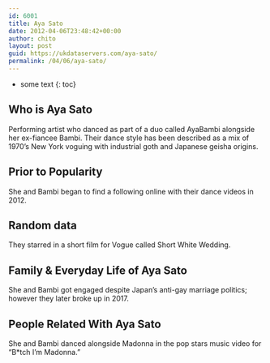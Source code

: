 ```yaml
---
id: 6001
title: Aya Sato
date: 2012-04-06T23:48:42+00:00
author: chito
layout: post
guid: https://ukdataservers.com/aya-sato/
permalink: /04/06/aya-sato/
---
```


* some text
{: toc}
          
          
## Who is  Aya Sato
                  
                  
                  
Performing artist who danced as part of a duo called AyaBambi alongside her ex-fiancee Bambi. Their dance style has been described as a mix of 1970&#8217;s New York voguing with industrial goth and Japanese geisha origins.
                  
                
                
                
## Prior to Popularity 
                  
                  
                  
She and Bambi began to find a following online with their dance videos in 2012.
                  
                
                
                
## Random data 
                  
                  
                  
They starred in a short film for Vogue called Short White Wedding.
                  
                
                
                
## Family & Everyday Life of Aya Sato
                  
                  
                  
She and Bambi got engaged despite Japan&#8217;s anti-gay marriage politics; however they later broke up in 2017.
                  
                
                
                
## People Related With  Aya Sato
                  
                  
                  
She and Bambi danced alongside Madonna in the pop stars music video for &#8220;B*tch I&#8217;m Madonna.&#8221;
                  
                
              
            
          
          
          
    
    
  
